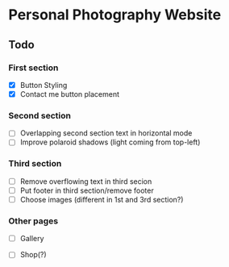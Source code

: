 # Personal Photography Website

## Todo

### First section
- [X] Button Styling
- [X] Contact me button placement

### Second section
- [ ] Overlapping second section text in horizontal mode
- [ ] Improve polaroid shadows (light coming from top-left)

### Third section
- [ ] Remove overflowing text in third secion
- [ ] Put footer in third section/remove footer
- [ ] Choose images (different in 1st and 3rd section?)

### Other pages
- [ ] Gallery
- [ ] Shop(?)

